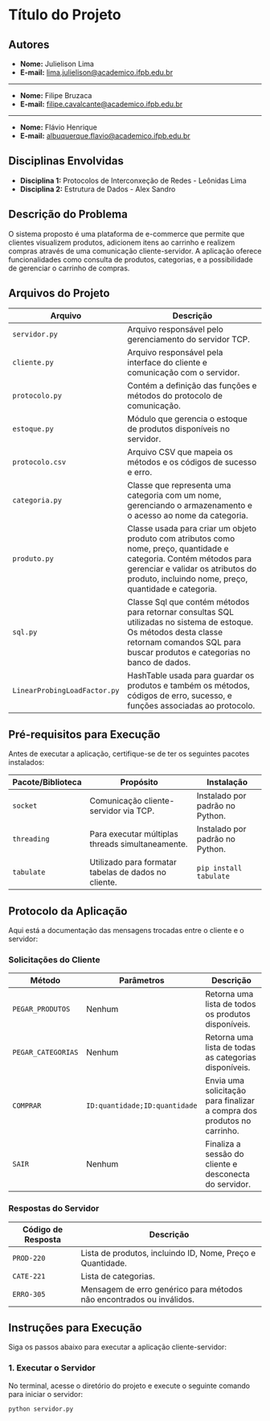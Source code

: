 # Título do Projeto

<!-- Substitua pelo título do seu projeto, por exemplo: "Sistema de E-commerce com Cliente-Servidor" -->

## Autores
- **Nome:** Julielison Lima
- **E-mail:** lima.julielison@academico.ifpb.edu.br
---
- **Nome:** Filipe Bruzaca
- **E-mail:** filipe.cavalcante@academico.ifpb.edu.br
---
- **Nome:** Flávio Henrique
- **E-mail:** albuquerque.flavio@academico.ifpb.edu.br

## Disciplinas Envolvidas
- **Disciplina 1:** Protocolos de Interconxeção de Redes - Leônidas Lima
- **Disciplina 2:** Estrutura de Dados - Alex Sandro

## Descrição do Problema


O sistema proposto é uma plataforma de e-commerce que permite que clientes visualizem produtos, adicionem itens ao carrinho e realizem compras através de uma comunicação cliente-servidor. A aplicação oferece funcionalidades como consulta de produtos, categorias, e a possibilidade de gerenciar o carrinho de compras.

## Arquivos do Projeto

| Arquivo                | Descrição                                                                 |
|------------------------|---------------------------------------------------------------------------|
| `servidor.py`           | Arquivo responsável pelo gerenciamento do servidor TCP.                   |
| `cliente.py`            | Arquivo responsável pela interface do cliente e comunicação com o servidor.|
| `protocolo.py`          | Contém a definição das funções e métodos do protocolo de comunicação.     |
| `estoque.py`    | Módulo que gerencia o estoque de produtos disponíveis no servidor.        |
| `protocolo.csv`| Arquivo CSV que mapeia os métodos e os códigos de sucesso e erro.         |
| `categoria.py` | Classe que representa uma categoria com um nome, gerenciando o armazenamento e o acesso ao nome da categoria. |
| `produto.py` | Classe usada para criar um objeto produto com atributos como nome, preço, quantidade e categoria. Contém métodos para gerenciar e validar os atributos do produto, incluindo nome, preço, quantidade e categoria. |
| `sql.py`                | Classe Sql que contém métodos para retornar consultas SQL utilizadas no sistema de estoque. Os métodos desta classe retornam comandos SQL para buscar produtos e categorias no banco de dados. |
| `LinearProbingLoadFactor.py` | HashTable usada para guardar os produtos e também os métodos, códigos de erro, sucesso, e funções associadas ao protocolo.

## Pré-requisitos para Execução

Antes de executar a aplicação, certifique-se de ter os seguintes pacotes instalados:

| Pacote/Biblioteca | Propósito                                                                 | Instalação                                                      |
|-------------------|---------------------------------------------------------------------------|-----------------------------------------------------------------|
| `socket`          | Comunicação cliente-servidor via TCP.                                     | Instalado por padrão no Python.                                 |
| `threading`       | Para executar múltiplas threads simultaneamente.                          | Instalado por padrão no Python.                                 |
| `tabulate`        | Utilizado para formatar tabelas de dados no cliente.                      | `pip install tabulate`                                          |

## Protocolo da Aplicação

Aqui está a documentação das mensagens trocadas entre o cliente e o servidor:

### Solicitações do Cliente
| Método           | Parâmetros                     | Descrição                                                        |
|------------------|--------------------------------|------------------------------------------------------------------|
| `PEGAR_PRODUTOS` | Nenhum                         | Retorna uma lista de todos os produtos disponíveis.               |
| `PEGAR_CATEGORIAS`| Nenhum                        | Retorna uma lista de todas as categorias disponíveis.             |
| `COMPRAR`        | `ID:quantidade;ID:quantidade`  | Envia uma solicitação para finalizar a compra dos produtos no carrinho. |
| `SAIR`           | Nenhum                         | Finaliza a sessão do cliente e desconecta do servidor.            |

### Respostas do Servidor
| Código de Resposta | Descrição                                                         |
|--------------------|-------------------------------------------------------------------|
| `PROD-220`         | Lista de produtos, incluindo ID, Nome, Preço e Quantidade.        |
| `CATE-221`         | Lista de categorias.                                              |
| `ERRO-305`         | Mensagem de erro genérico para métodos não encontrados ou inválidos.|

## Instruções para Execução

Siga os passos abaixo para executar a aplicação cliente-servidor:

### 1. Executar o Servidor
No terminal, acesse o diretório do projeto e execute o seguinte comando para iniciar o servidor:
```bash
python servidor.py